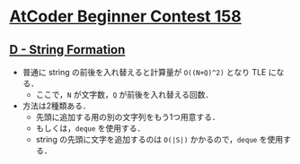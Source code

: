 # [AtCoder Beginner Contest 158](https://atcoder.jp/contests/abc158/tasks)

## [D - String Formation](https://atcoder.jp/contests/abc158/tasks/abc158_d)
- 普通に string の前後を入れ替えると計算量が `O((N+Q)^2)` となり TLE になる．
    - ここで，`N` が文字数，`Q` が前後を入れ替える回数．
- 方法は2種類ある．
    - 先頭に追加する用の別の文字列をもう1つ用意する．
    - もしくは，`deque` を使用する．
    - string の先頭に文字を追加するのは `O(|S|)` かかるので，`deque` を使用する．
